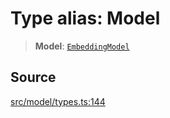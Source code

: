 # Type alias: Model

> **Model**: [`EmbeddingModel`](../../../../../classes/EmbeddingModel.md)

## Source

[src/model/types.ts:144](https://github.com/colelawrence/dexter/blob/6b94c49/src/model/types.ts#L144)
